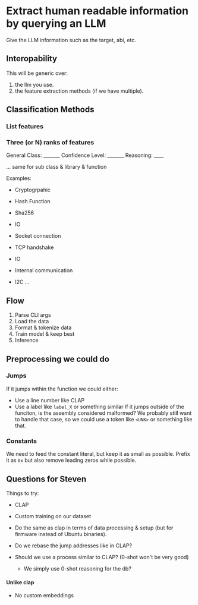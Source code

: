 # Extract human readable information by querying an LLM

Give the LLM information such as the target, abi, etc.

## Interopability

This will be generic over:
1. the llm you use.
2. the feature extraction methods (if we have multiple).

## Classification Methods

### List features

### Three (or N) ranks of features

General Class: _______
Confidence Level: _______
Reasoning: ____

... same for sub class & library & function

Examples:
- Cryptogrpahic
- Hash Function
- Sha256

- IO
- Socket connection
- TCP handshake

- IO
- Internal communication
- I2C ...


## Flow

1. Parse CLI args
2. Load the data 
3. Format & tokenize data
4. Train model & keep best
5. Inference

## Preprocessing we could do
### Jumps
If it jumps within the function we could either:
- Use a line number like CLAP
- Use a label like `label_X` or something similar
If it jumps outside of the funciton, is the assembly considered malformed?
We probably still want to handle that case, so we could use a token like `<UNK>` or something like that.

### Constants
We need to feed the constant literal, but keep it as small as possible. Prefix it as `0x` but also remove leading zeros while possible.

## Questions for Steven
Things to try:
- CLAP
- Custom training on our dataset

- Do the same as clap in terms of data processing & setup (but for firmware instead of Ubuntu binaries).
- Do we rebase the jump addresses like in CLAP?

- Should we use a process similar to CLAP? (0-shot won't be very good)
    - We simply use 0-shot reasoning for the db?



#### Unlike clap 
- No custom embeddings

